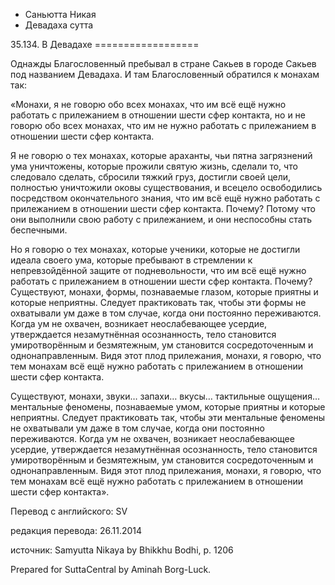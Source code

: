 









* Саньютта Никая
* Девадаха сутта


35\.134\. В Девадахе
\=\=\=\=\=\=\=\=\=\=\=\=\=\=\=\=\=\=



Однажды Благословенный пребывал в стране Сакьев в городе Сакьев под названием Девадаха\. И там Благословенный обратился к монахам так:


«Монахи, я не говорю обо всех монахах, что им всё ещё нужно работать с прилежанием в отношении шести сфер контакта, но и не говорю обо всех монахах, что им не нужно работать с прилежанием в отношении шести сфер контакта\.


Я не говорю о тех монахах, которые араханты, чьи пятна загрязнений ума уничтожены, которые прожили святую жизнь, сделали то, что следовало сделать, сбросили тяжкий груз, достигли своей цели, полностью уничтожили оковы существования, и всецело освободились посредством окончательного знания, что им всё ещё нужно работать с прилежанием в отношении шести сфер контакта\. Почему? Потому что они выполнили свою работу с прилежанием, и они неспособны стать беспечными\.


Но я говорю о тех монахах, которые ученики, которые не достигли идеала своего ума, которые пребывают в стремлении к непревзойдённой защите от подневольности, что им всё ещё нужно работать с прилежанием в отношении шести сфер контакта\. Почему? Существуют, монахи, формы, познаваемые глазом, которые приятны и которые неприятны\. Следует практиковать так, чтобы эти формы не охватывали ум даже в том случае, когда они постоянно переживаются\. Когда ум не охвачен, возникает неослабевающее усердие, утверждается незамутнённая осознанность, тело становится умиротворённым и безмятежным, ум становится сосредоточенным и однонаправленным\. Видя этот плод прилежания, монахи, я говорю, что тем монахам всё ещё нужно работать с прилежанием в отношении шести сфер контакта\.


Существуют, монахи, звуки… запахи… вкусы… тактильные ощущения… ментальные феномены, познаваемые умом, которые приятны и которые неприятны\. Следует практиковать так, чтобы эти ментальные феномены не охватывали ум даже в том случае, когда они постоянно переживаются\. Когда ум не охвачен, возникает неослабевающее усердие, утверждается незамутнённая осознанность, тело становится умиротворённым и безмятежным, ум становится сосредоточенным и однонаправленным\. Видя этот плод прилежания, монахи, я говорю, что тем монахам всё ещё нужно работать с прилежанием в отношении шести сфер контакта»\.



Перевод с английского: SV


редакция перевода: 26\.11\.2014


источник: Samyutta Nikaya by Bhikkhu Bodhi, p\. 1206


Prepared for SuttaCentral by Aminah Borg\-Luck\.






